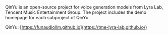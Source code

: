 QinYu is an open-source project for voice generation models from Lyra Lab, Tencent Music Entertainment Group. The project includes the demo homepage for each subproject of QinYu.

QinYu: [https://funaudiollm.github.io](https://tme-lyra-lab.github.io/)
